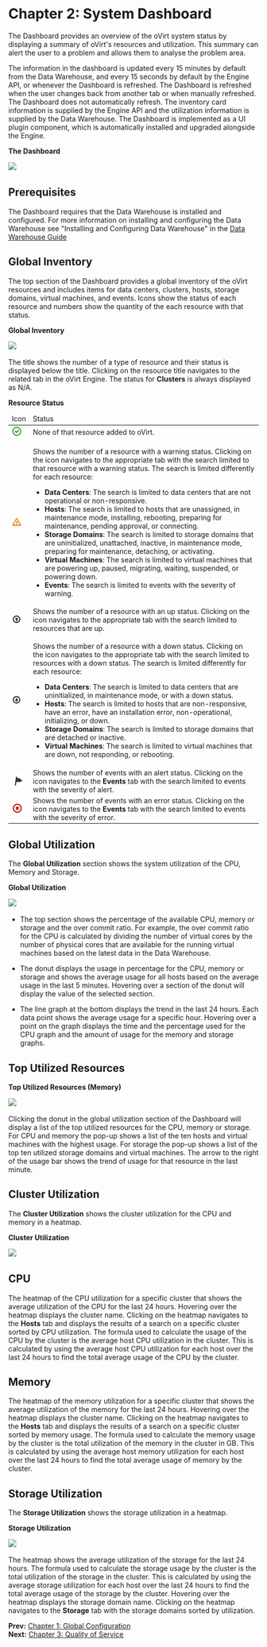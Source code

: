 # Chapter 2: System Dashboard

The Dashboard provides an overview of the oVirt system status by displaying a summary of oVirt's resources and utilization. This summary can alert the user to a problem and allows them to analyse the problem area.

The information in the dashboard is updated every 15 minutes by default from the Data Warehouse, and every 15 seconds by default by the Engine API, or whenever the Dashboard is refreshed. The Dashboard is refreshed when the user changes back from another tab or when manually refreshed. The Dashboard does not automatically refresh. The inventory card information is supplied by the Engine API and the utilization information is supplied by the Data Warehouse. The Dashboard is implemented as a UI plugin component, which is automatically installed and upgraded alongside the Engine.

**The Dashboard**

![](/images/admin-guide/RHV_System_Dashboard.png)

## Prerequisites

The Dashboard requires that the Data Warehouse is installed and configured. For more information on installing and configuring the Data Warehouse see "Installing and Configuring Data Warehouse" in the [Data Warehouse Guide](/documentation/data-warehouse/Data_Warehouse_Guide/)

## Global Inventory

The top section of the Dashboard provides a global inventory of the oVirt resources and includes items for data centers, clusters, hosts, storage domains, virtual machines, and events. Icons show the status of each resource and numbers show the quantity of the each resource with that status.

**Global Inventory**

![](/images/admin-guide/Dashboard_Inventory.png)

The title shows the number of a type of resource and their status is displayed below the title. Clicking on the resource title navigates to the related tab in the oVirt Engine. The status for **Clusters** is always displayed as N/A.

**Resource Status**

<table>
 <thead>
  <tr>
   <td>Icon</td>
   <td>Status</td>
  </tr>
 </thead>
 <tbody>
  <tr>
   <td><img src="images/Dashboard_No_Items.png" /></td>
   <td>None of that resource added to oVirt. </td>
  </tr>
  <tr>
   <td><img src="images/Dashboard_Warning.png" /></td>
   <td>
    <p>Shows the number of a resource with a warning status. Clicking on the icon navigates to the appropriate tab with the search limited to that resource with a warning status. The search is limited differently for each resource:</p>
    <ul>
     <li><b>Data Centers</b>: The search is limited to data centers that are not operational or non-responsive.</li>
     <li><b>Hosts</b>: The search is limited to hosts that are unassigned, in maintenance mode, installing, rebooting, preparing for maintenance, pending approval, or connecting.</li>
     <li><b>Storage Domains</b>: The search is limited to storage domains that are uninitialized, unattached, inactive, in maintenance mode, preparing for maintenance, detaching, or activating.</li>
     <li><b>Virtual Machines</b>: The search is limited to virtual machines that are powering up, paused, migrating, waiting, suspended, or powering down.  </li>
     <li><b>Events</b>: The search is limited to events with the severity of warning.</li>
    </ul>
   </td>
  </tr>
  <tr>
   <td><img src="images/Dashboard_Up.png" /></td>
   <td>Shows the number of a resource with an up status. Clicking on the icon navigates to the appropriate tab with the search limited to resources that are up. </td>
  </tr>
  <tr>
   <td><img src="images/Dashboard_Down.png" /></td>
   <td>
    <p>Shows the number of a resource with a down status. Clicking on the icon navigates to the appropriate tab with the search limited to resources with a down status. The search is limited differently for each resource:</p>
    <ul>
     <li><b>Data Centers</b>: The search is limited to data centers that are uninitialized, in maintenance mode, or with a down status.</li>
     <li><b>Hosts</b>: The search is limited to hosts that are non-responsive, have an error, have an installation error, non-operational, initializing, or down.</li>
     <li><b>Storage Domains</b>: The search is limited to storage domains that are detached or inactive.</li>
     <li><b>Virtual Machines</b>: The search is limited to virtual machines that are down, not responding, or rebooting.</li>
    </ul>
   </td>
  </tr>
  <tr>
   <td><img src="images/Dashboard_Alert.png" /></td>
   <td>Shows the number of events with an alert status. Clicking on the icon navigates to the <b>Events</b> tab with the search limited to events with the severity of alert. </td>
  </tr>
  <tr>
   <td><img src="images/Dashboard_Error.png" /></td>
   <td>Shows the number of events with an error status. Clicking on the icon navigates to the <b>Events</b> tab with the search limited to events with the severity of error.</td>
  </tr>
 </tbody>
</table>

## Global Utilization

The **Global Utilization** section shows the system utilization of the CPU, Memory and Storage.

**Global Utilization**

![](/images/admin-guide/Dashboard_Global_Utilization.png)

* The top section shows the percentage of the available CPU, memory or storage and the over commit ratio. For example, the over commit ratio for the CPU is calculated by dividing the number of virtual cores by the number of physical cores that are available for the running virtual machines based on the latest data in the Data Warehouse.

* The donut displays the usage in percentage for the CPU, memory or storage and shows the average usage for all hosts based on the average usage in the last 5 minutes. Hovering over a section of the donut will display the value of the selected section.

* The line graph at the bottom displays the trend in the last 24 hours. Each data point shows the average usage for a specific hour. Hovering over a point on the graph displays the time and the percentage used for the CPU graph and the amount of usage for the memory and storage graphs.

## Top Utilized Resources

**Top Utilized Resources (Memory)**

![](/images/admin-guide/Dashboard_Pop_Up.png)

Clicking the donut in the global utilization section of the Dashboard will display a list of the top utilized resources for the CPU, memory or storage. For CPU and memory the pop-up shows a list of the ten hosts and virtual machines with the highest usage. For storage the pop-up shows a list of the top ten utilized storage domains and virtual machines. The arrow to the right of the usage bar shows the trend of usage for that resource in the last minute.

## Cluster Utilization

The **Cluster Utilization** shows the cluster utilization for the CPU and memory in a heatmap.

**Cluster Utilization**

![](/images/admin-guide/Dashboard_Cluster_Utilization.png)

## CPU

The heatmap of the CPU utilization for a specific cluster that shows the average utilization of the CPU for the last 24 hours. Hovering over the heatmap displays the cluster name. Clicking on the heatmap navigates to the **Hosts** tab and displays the results of a search on a specific cluster sorted by CPU utilization. The formula used to calculate the usage of the CPU by the cluster is the average host CPU utilization in the cluster. This is calculated by using the average host CPU utilization for each host over the last 24 hours to find the total average usage of the CPU by the cluster.

## Memory

The heatmap of the memory utilization for a specific cluster that shows the average utilization of the memory for the last 24 hours. Hovering over the heatmap displays the cluster name. Clicking on the heatmap navigates to the **Hosts** tab and displays the results of a search on a specific cluster sorted by memory usage. The formula used to calculate the memory usage by the cluster is the total utilization of the memory in the cluster in GB. This is calculated by using the average host memory utilization for each host over the last 24 hours to find the total average usage of memory by the cluster.

## Storage Utilization

The **Storage Utilization** shows the storage utilization in a heatmap.  

**Storage Utilization**

![](/images/admin-guide/Dashboard_Storage_Utilization.png)

The heatmap shows the average utilization of the storage for the last 24 hours. The formula used to calculate the storage usage by the cluster is the total utilization of the storage in the cluster. This is calculated by using the average storage utilization for each host over the last 24 hours to find the total average usage of the storage by the cluster. Hovering over the heatmap displays the storage domain name. Clicking on the heatmap navigates to the **Storage** tab with the storage domains sorted by utilization.

**Prev:** [Chapter 1: Global Configuration](../chap-Global_Configuration)<br>
**Next:** [Chapter 3: Quality of Service](../chap-Quality_of_Service)
